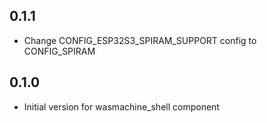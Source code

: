 ## 0.1.1

- Change CONFIG_ESP32S3_SPIRAM_SUPPORT config to CONFIG_SPIRAM

## 0.1.0

- Initial version for wasmachine_shell component
